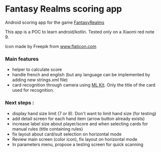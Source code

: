 # Fantasy Realms scoring app
Android scoring app for the game [FantasyRealms](https://boardgamegeek.com/boardgame/223040/fantasy-realms)

This app is a POC to learn android/kotlin.
Tested only on a Xiaomi red note 9.

Icon made by Freepik from www.flaticon.com

### Main features
- helper to calculate score
- handle french and english (but any language can be implemented by adding new strings.xml file)
- card recognition through camera using [ML Kit](https://developers.google.com/ml-kit/vision/text-recognition/android). Only the title of the card used for recognition.

### Next steps : 
- display hand size limit (7 or 8). Don't want to limit hand size (for testing)
- add detail screen for each hand item (arrow button already exists)
- increase label size about player/score and when selecting cards for manual rules (title containing rules)
- fix layout about card/suit selection on horizontal mode
- Review main screen (color icon), fix layout on horizontal mode
- In parameters menu, propose a testing screen for quick scanning
